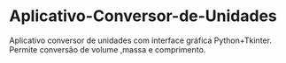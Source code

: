 # Aplicativo-Conversor-de-Unidades
Aplicativo conversor de unidades com interface gráfica Python+Tkinter. Permite conversão de volume ,massa e comprimento.

